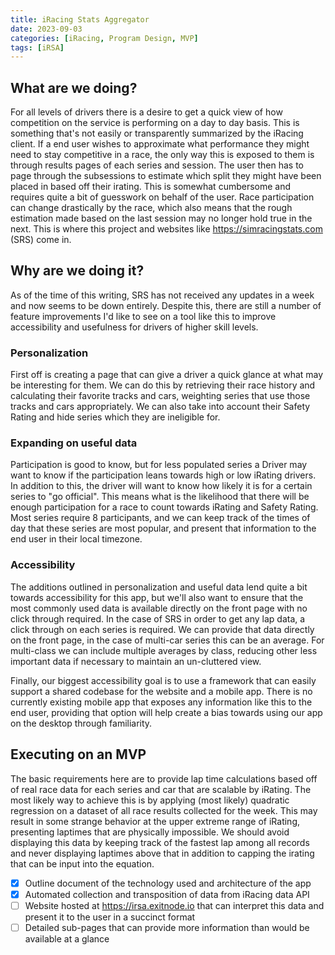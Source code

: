 ```yaml
---
title: iRacing Stats Aggregator
date: 2023-09-03
categories: [iRacing, Program Design, MVP]
tags: [iRSA]
---
```

## What are we doing?
For all levels of drivers there is a desire to get a quick view of how competition on the service is performing on a day to day basis.  This is something that's not easily or transparently summarized by the iRacing client.  If a end user wishes to approximate what performance they might need to stay competitive in a race, the only way this is exposed to them is through results pages of each series and session.  The user then has to page through the subsessions to estimate which split they might have been placed in based off their irating.  This is somewhat cumbersome and requires quite a bit of guesswork on behalf of the user.  Race participation can change drastically by the race, which also means that the rough estimation made based on the last session may no longer hold true in the next.  This is where this project and websites like <https://simracingstats.com> (SRS) come in.
## Why are we doing it?
As of the time of this writing, SRS has not received any updates in a week and now seems to be down entirely.  Despite this, there are still a number of feature improvements I'd like to see on a tool like this to improve accessibility and usefulness for drivers of higher skill levels.
### Personalization
First off is creating a page that can give a driver a quick glance at what may be interesting for them.  We can do this by retrieving their race history and calculating their favorite tracks and cars, weighting series that use those tracks and cars appropriately.  We can also take into account their Safety Rating and hide series which they are ineligible for.
### Expanding on useful data
Participation is good to know, but for less populated series a Driver may want to know if the participation leans towards high or low iRating drivers.  In addition to this, the driver will want to know how likely it is for a certain series to "go official".  This means what is the likelihood that there will be enough participation for a race to count towards iRating and Safety Rating.  Most series require 8 participants, and we can keep track of the times of day that these series are most popular, and present that information to the end user in their local timezone.
### Accessibility
The additions outlined in personalization and useful data lend quite a bit towards accessibility for this app, but we'll also want to ensure that the most commonly used data is available directly on the front page with no click through required.  In the case of SRS in order to get any lap data, a click through on each series is required.  We can provide that data directly on the front page, in the case of multi-car series this can be an average.  For multi-class we can include multiple averages by class, reducing other less important data if necessary to maintain an un-cluttered view.

Finally, our biggest accessibility goal is to use a framework that can easily support a shared codebase for the website and a mobile app.  There is no currently existing mobile app that exposes any information like this to the end user, providing that option will help create a bias towards using our app on the desktop through familiarity.
## Executing on an MVP
The basic requirements here are to provide lap time calculations based off of real race data for each series and car that are scalable by iRating.  The most likely way to achieve this is by applying (most likely) quadratic regression on a dataset of all race results collected for the week.  This may result in some strange behavior at the upper extreme range of iRating, presenting laptimes that are physically impossible.  We should avoid displaying this data by keeping track of the fastest lap among all records and never displaying laptimes above that in addition to capping the irating that can be input into the equation.
* [x] Outline document of the technology used and architecture of the app
* [x] Automated collection and transposition of data from iRacing data API
* [ ] Website hosted at <https://irsa.exitnode.io> that can interpret this data and present it to the user in a succinct format
* [ ] Detailed sub-pages that can provide more information than would be available at a glance
